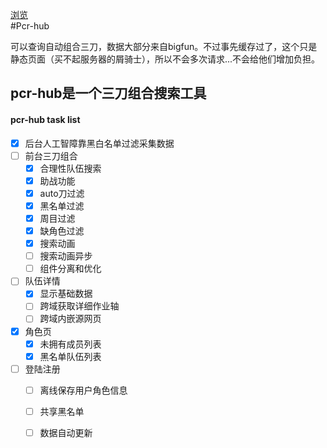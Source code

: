 [浏览](https://hecheng1996lzg.github.io/pcr_hub/ "悬停显示")  
#Pcr-hub

可以查询自动组合三刀，数据大部分来自bigfun。不过事先缓存过了，这个只是静态页面（买不起服务器的屑骑士），所以不会多次请求...不会给他们增加负担。

## pcr-hub是一个三刀组合搜索工具

#### pcr-hub task list

- [x] 后台人工智障靠黑白名单过滤采集数据
- [ ] 前台三刀组合
    - [x] 合理性队伍搜索
    - [x] 助战功能
    - [x] auto刀过滤
    - [x] 黑名单过滤
    - [x] 周目过滤
    - [x] 缺角色过滤
    - [x] 搜索动画
    - [ ] 搜索动画异步
    - [ ] 组件分离和优化
- [ ] 队伍详情
    - [x] 显示基础数据
    - [ ] 跨域获取详细作业轴
    - [ ] 跨域内嵌源网页
- [x] 角色页
    - [x] 未拥有成员列表
    - [x] 黑名单队伍列表
- [ ] 登陆注册
    - [ ] 离线保存用户角色信息
    - [ ] 共享黑名单
    - [ ] 数据自动更新

